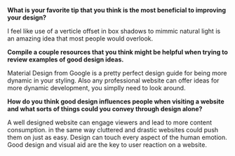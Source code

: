 <b>What is your favorite tip that you think is the most beneficial to improving your design?</b>

I feel like use of a verticle offset in box shadows to mimmic natural light is an amazing idea that most people would overlook.

<b>Compile a couple resources that you think might be helpful when trying to review examples of good design ideas.</b>

Material Design from Google is a pretty perfect design guide for being more dynamic in your styling.  Also any professional website can offer ideas for more dynamic development, you simplly need to look around.

<b>How do you think good design influences people when visiting a website and what sorts of things could you convey through design alone?</b>

A well designed website can engage viewers and lead to more content consumption. in the same way cluttered and drastic websites could push them on just as easy.  Design can touch every aspect of the human emotion.  Good design and visual aid are the key to user reaction on a website.  